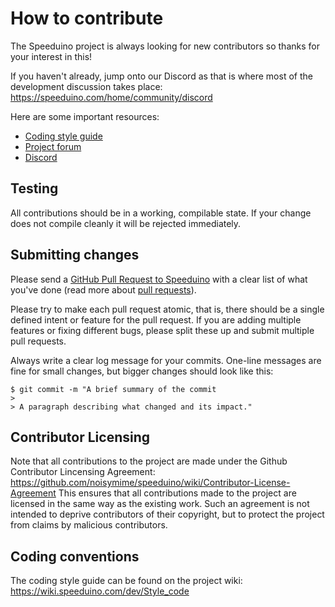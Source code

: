 # How to contribute

The Speeduino project is always looking for new contributors so thanks for your interest in this!

If you haven't already, jump onto our Discord as that is where most of the development discussion takes place: https://speeduino.com/home/community/discord

Here are some important resources:

  * [Coding style guide](https://wiki.speeduino.com/dev/Style_code)
  * [Project forum](https://speeduino.com/forum)
  * [Discord](https://speeduino.com/home/community/discord)

## Testing

All contributions should be in a working, compilable state. If your change does not compile cleanly it will be rejected immediately.

## Submitting changes

Please send a [GitHub Pull Request to Speeduino](https://github.com/noisymime/speeduino/pull/new/master) with a clear list of what you've done (read more about [pull requests](http://help.github.com/pull-requests/)).

Please try to make each pull request atomic, that is, there should be a single defined intent or feature for the pull request. If you are adding multiple features or fixing different bugs, please split these up and submit multiple pull requests.

Always write a clear log message for your commits. One-line messages are fine for small changes, but bigger changes should look like this:

    $ git commit -m "A brief summary of the commit
    >
    > A paragraph describing what changed and its impact."

## Contributor Licensing

Note that all contributions to the project are made under the Github Contributor Lincensing Agreement: https://github.com/noisymime/speeduino/wiki/Contributor-License-Agreement
This ensures that all contributions made to the project are licensed in the same way as the existing work. Such an agreement is not intended to deprive contributors of their copyright, but to protect the project from claims by malicious contributors.

## Coding conventions

The coding style guide can be found on the project wiki: https://wiki.speeduino.com/dev/Style_code
